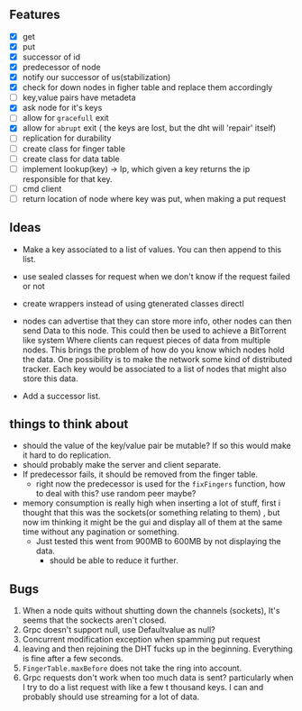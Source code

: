 ## Features
- [x]  get
- [x]  put
- [x]  successor of id
- [x]  predecessor of node
- [x]  notify our successor of us(stabilization)
- [x]  check for down nodes in figher table and replace them accordingly
- [ ]  key,value pairs have metadeta
- [x]  ask node for it's keys
- [ ]  allow for `gracefull` exit
- [x]  allow for `abrupt` exit ( the keys are lost, but the dht will 'repair' itself)
- [ ]  replication for durability
- [ ]  create class for finger table
- [ ]  create class for data table
- [ ]  implement lookup(key) -> Ip, which given a key returns the ip responsible for that key.
- [ ]  cmd client
- [ ]  return location of node where key was put, when making a put request

## Ideas
- Make a key associated to a list of values. You can then append to this list.
- use sealed classes for request when we don't know if the request failed or not
- create wrappers instead of using gtenerated classes directl
- nodes can advertise that they can store more info, other nodes can then send
Data to this node. This could then be used to achieve a BitTorrent like system
Where clients can request pieces of data from multiple nodes.
This brings the problem of how do you know which nodes hold the data.
One possibility is to make the network some kind of distributed tracker.
Each key would be associated to a list of nodes that might also store this data.
  
- Add a successor list.


## things to think about
* should the value of the key/value pair be mutable? If so this would make it hard to do replication.
* should probably make the server and client separate.
* If predecessor fails, it should be removed from the finger table.
    - right now the predecessor is used for the `fixFingers` function, how to deal with this? use random peer maybe?
* memory consumption is really high when inserting a lot of stuff, first i thought that this was the sockets(or something relating to them)
, but now im thinking it might be the gui and display all of them at the same time without any pagination or something.
    - Just tested this went from 900MB to 600MB by not displaying the data.
        - should be able to reduce it further.

## Bugs

1. When a node quits without shutting down the channels (sockets), It's seems that the sockects aren't closed.
2. Grpc doesn't support null, use Defaultvalue as null?
3. Concurrent modification exception when spamming put request
4. leaving and then rejoining the DHT fucks up in the beginning. Everything is fine after a few seconds. 
5. `FingerTable.maxBefore` does not take the ring into account.
6.  Grpc requests don't work when too much data is sent? particularly when I try to do a list request with like a few t
thousand keys. I can and probably should use streaming for a lot of data.